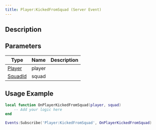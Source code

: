 ```yaml
---
title: Player:KickedFromSquad (Server Event)
---
```

## Description

## Parameters

| Type                                   | Name   | Description |
| -------------------------------------- | ------ | ----------- |
| [Player](/vext/ref/server/class/player)  | player |             |
| [SquadId](/vext/ref/fb/squadid) | squad  |             |

## Usage Example

``` lua
local function OnPlayerKickedFromSquad(player, squad)
    -- Add your logic here
end

Events:Subscribe('Player:KickedFromSquad', OnPlayerKickedFromSquad)
```
